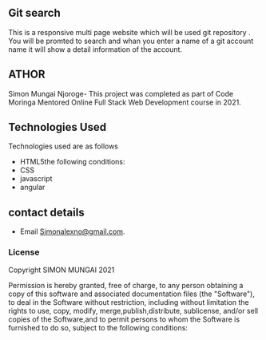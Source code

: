 ## Git search 
This is a responsive multi page website which will be used git repository .
You will be promted to search and whan you enter a name of a git account name it will show a detail
information of the account. 

## ATHOR
Simon Mungai Njoroge- This project was completed as part of Code Moringa Mentored Online Full Stack Web Development course in 2021.

## Technologies Used
Technologies used are as follows
* HTML5the following conditions:
* CSS
* javascript
* angular

## contact details
* Email Simonalexno@gmail.com.

### License
Copyright SIMON MUNGAI 2021

Permission is hereby granted, free of charge, to any person obtaining a copy
of this software and associated documentation files (the "Software"), to deal
in the Software without restriction, including without limitation the rights
to use, copy, modify, merge,publish,distribute, sublicense, and/or sell
copies of the Software,and to permit persons to whom the Software is
furnished to do so, subject to the following conditions:

